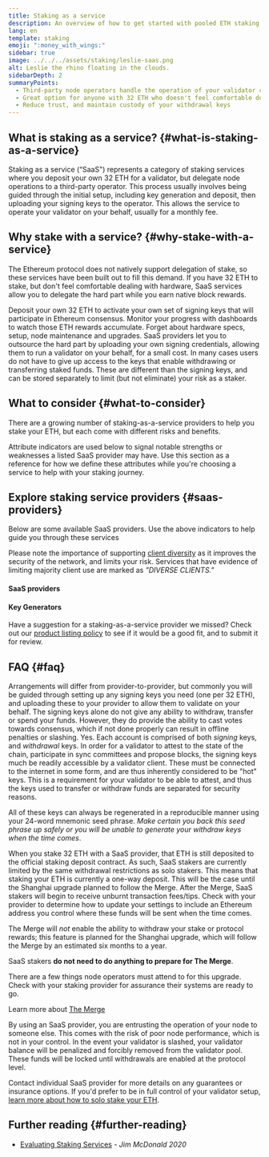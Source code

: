 ```yaml
---
title: Staking as a service
description: An overview of how to get started with pooled ETH staking
lang: en
template: staking
emoji: ":money_with_wings:"
sidebar: true
image: ../../../assets/staking/leslie-saas.png
alt: Leslie the rhino floating in the clouds.
sidebarDepth: 2
summaryPoints:
  - Third-party node operators handle the operation of your validator client
  - Great option for anyone with 32 ETH who doesn't feel comfortable dealing with the technical complexity of running a node
  - Reduce trust, and maintain custody of your withdrawal keys
---
```


## What is staking as a service? {#what-is-staking-as-a-service}

Staking as a service (“SaaS") represents a category of staking services where you deposit your own 32 ETH for a validator, but delegate node operations to a third-party operator. This process usually involves being guided through the initial setup, including key generation and deposit, then uploading your signing keys to the operator. This allows the service to operate your validator on your behalf, usually for a monthly fee.

## Why stake with a service? {#why-stake-with-a-service}

The Ethereum protocol does not natively support delegation of stake, so these services have been built out to fill this demand. If you have 32 ETH to stake, but don't feel comfortable dealing with hardware, SaaS services allow you to delegate the hard part while you earn native block rewards.

<CardGrid>
  <Card title="Your own validator" emoji=":desktop_computer:">
    Deposit your own 32 ETH to activate your own set of signing keys that will participate in Ethereum consensus. Monitor your progress with dashboards to watch those ETH rewards accumulate.
  </Card>
  <Card title="Easy to start" emoji="🏁">
    Forget about hardware specs, setup, node maintenance and upgrades.
    SaaS providers let you to outsource the hard part by uploading your own signing credentials, allowing them to run a validator on your behalf, for a small cost.
  </Card>
  <Card title="Limit your risk" emoji=":shield:">
    In many cases users do not have to give up access to the keys that enable withdrawing or transferring staked funds. These are different than the signing keys, and can be stored separately to limit (but not eliminate) your risk as a staker.
  </Card>
</CardGrid>

<StakingComparison page="saas" />

## What to consider {#what-to-consider}

There are a growing number of staking-as-a-service providers to help you stake your ETH, but each come with different risks and benefits.

Attribute indicators are used below to signal notable strengths or weaknesses a listed SaaS provider may have. Use this section as a reference for how we define these attributes while you're choosing a service to help with your staking journey.

<StakingConsiderations page="saas" />

## Explore staking service providers {#saas-providers}

Below are some available SaaS providers. Use the above indicators to help guide you through these services

<InfoBanner emoji="⚠️" isWarning>
Please note the importance of supporting <a href="/developers/docs/nodes-and-clients/client-diversity/">client diversity</a> as it improves the security of the network, and limits your risk. Services that have evidence of limiting majority client use are marked as <em style="text-transform: uppercase;">"diverse clients."</em>
</InfoBanner>

#### SaaS providers

<StakingProductsCardGrid category="saas" />

#### Key Generators

<StakingProductsCardGrid category="keyGen" />

Have a suggestion for a staking-as-a-service provider we missed? Check out our [product listing policy](/contributing/adding-staking-products/) to see if it would be a good fit, and to submit it for review.

## FAQ {#faq}

<ExpandableCard title="Who holds my keys?" eventCategory="SaasStaking" eventName="clicked who holds my keys">
  Arrangements will differ from provider-to-provider, but commonly you will be guided through setting up any signing keys you need (one per 32 ETH), and uploading these to your provider to allow them to validate on your behalf. The signing keys alone do not give any ability to withdraw, transfer or spend your funds. However, they do provide the ability to cast votes towards consensus, which if not done properly can result in offline penalties or slashing.
</ExpandableCard>

<ExpandableCard title="So there are two sets of keys?" eventCategory="SaasStaking" eventName="clicked so there are two sets of keys">
Yes. Each account is comprised of both <em>signing</em> keys, and <em>withdrawal</em> keys. In order for a validator to attest to the state of the chain, participate in sync committees and propose blocks, the signing keys much be readily accessible by a validator client. These must be connected to the internet in some form, and are thus inherently considered to be "hot" keys. This is a requirement for your validator to be able to attest, and thus the keys used to transfer or withdraw funds are separated for security reasons.

All of these keys can always be regenerated in a reproducible manner using your 24-word mnemonic seed phrase. <em>Make certain you back this seed phrase up safely or you will be unable to generate your withdraw keys when the time comes</em>.
</ExpandableCard>

<ExpandableCard title="When can I withdraw?" eventCategory="SaasStaking" eventName="clicked when can I withdraw">
  When you stake 32 ETH with a SaaS provider, that ETH is still deposited to the official staking deposit contract. As such, SaaS stakers are currently limited by the same withdrawal restrictions as solo stakers. This means that staking your ETH is currently a one-way deposit. This will be the case until the Shanghai upgrade planned to follow the Merge.
</ExpandableCard>

<ExpandableCard title="What will change with the Merge?" eventCategory="SaasStaking" eventName="clicked what will change with the Merge">
  After the Merge, SaaS stakers will begin to receive unburnt transaction fees/tips. Check with your provider to determine how to update your settings to include an Ethereum address you control where these funds will be sent when the time comes.

The Merge will <em>not</em> enable the ability to withdraw your stake or protocol rewards; this feature is planned for the Shanghai upgrade, which will follow the Merge by an estimated six months to a year.
</ExpandableCard>

<ExpandableCard title="Do SaaS stakers need to do anything for The Merge?">
SaaS stakers <strong>do not need to do anything to prepare for The Merge</strong>.

There are a few things node operators must attend to for this upgrade. Check with your staking provider for assurance their systems are ready to go.

Learn more about [The Merge](/upgrades/merge/)
</ExpandableCard>

<ExpandableCard title="What happens if I get slashed?" eventCategory="SaasStaking" eventName="clicked what happens if I get slashed">
By using an SaaS provider, you are entrusting the operation of your node to someone else. This comes with the risk of poor node performance, which is not in your control. In the event your validator is slashed, your validator balance will be penalized and forcibly removed from the validator pool. These funds will be locked until withdrawals are enabled at the protocol level.

Contact individual SaaS provider for more details on any guarantees or insurance options. If you'd prefer to be in full control of your validator setup, <a href="/staking/solo/">learn more about how to solo stake your ETH</a>.
</ExpandableCard>

## Further reading {#further-reading}

- [Evaluating Staking Services](https://www.attestant.io/posts/evaluating-staking-services/) - _Jim McDonald 2020_
